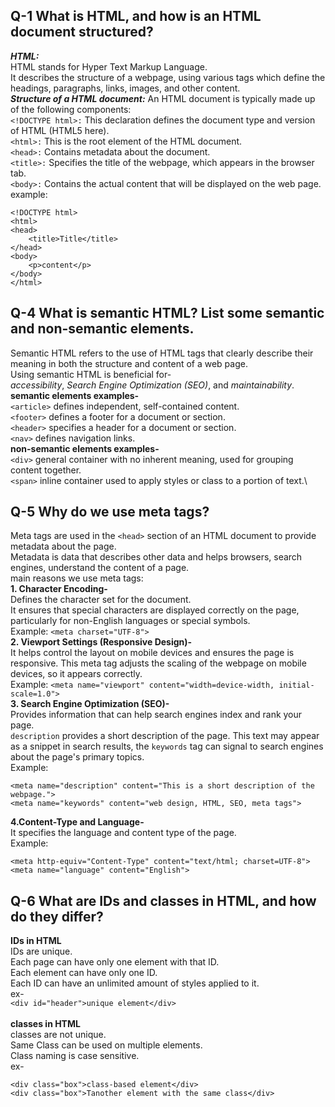 ## Q-1 What is HTML, and how is an HTML document structured?
  ***HTML:***\
HTML stands for Hyper Text Markup Language. \
It describes the structure of a webpage, using various tags which define the headings, paragraphs, links, images, and other content. \
***Structure of a HTML document:***
An HTML document is typically made up of the following components:\
`<!DOCTYPE html>:`
This declaration defines the document type and version of HTML (HTML5 here). \
`<html>:`
This is the root element of the HTML document.\
`<head>:`
Contains metadata about the document.\
`<title>:`
Specifies the title of the webpage, which appears in the browser tab.\
`<body>:`
Contains the actual content that will be displayed on the web page.\
example:

```
<!DOCTYPE html>
<html>
<head>
    <title>Title</title>
</head>
<body>
    <p>content</p>
</body>
</html>
```

## Q-4 What is semantic HTML? List some semantic and non-semantic elements.
Semantic HTML refers to the use of HTML tags that clearly describe their meaning in both the structure and content of a web page.\
Using semantic HTML is beneficial for- \
*accessibility*, *Search Engine Optimization (SEO)*, and *maintainability*.\
**semantic elements examples-**\
`<article>` 	defines independent, self-contained content.\
`<footer>` 	defines a footer for a document or section.\
`<header>` 	specifies a header for a document or section.\
`<nav>` 	defines navigation links.\
**non-semantic elements examples-**\
`<div>` 	general container with no inherent meaning, used for grouping content together.\
`<span>` 	inline container used to apply styles or class to a portion of text.\

## Q-5 Why do we use meta tags?
Meta tags are used in the `<head>` section of an HTML document to provide metadata about the page. \
Metadata is data that describes other data and helps browsers, search engines, understand the content of a page.\
main reasons we use meta tags:\
**1. Character Encoding-**\
Defines the character set for the document.\
It ensures that special characters are displayed correctly on the page, particularly for non-English languages or special symbols.\
Example:
`<meta charset="UTF-8">`\
**2. Viewport Settings (Responsive Design)-**\
It helps control the layout on mobile devices and ensures the page is responsive. This meta tag adjusts the scaling of the webpage on mobile devices, so it appears correctly.\
Example:
`<meta name="viewport" content="width=device-width, initial-scale=1.0">`\
**3. Search Engine Optimization (SEO)-**\
Provides information that can help search engines index and rank your page.\
`description` provides a short description of the page. This text may appear as a snippet in search results, the `keywords` tag can signal to search engines about the page's primary topics.\
Example:
```
<meta name="description" content="This is a short description of the webpage.">
<meta name="keywords" content="web design, HTML, SEO, meta tags">
```
**4.Content-Type and Language-**\
It specifies the language and content type of the page.\
Example:
```
<meta http-equiv="Content-Type" content="text/html; charset=UTF-8">
<meta name="language" content="English">
```
## Q-6 What are IDs and classes in HTML, and how do they differ?
**IDs in HTML**\
IDs are unique.\
Each page can have only one element with that ID.\
Each element can have only one ID.\
Each ID can have an unlimited amount of styles applied to it.\
ex- \
`<div id="header">unique element</div>`\
\
**classes in HTML**\
classes are not unique.\
Same Class can be used on multiple elements.\
Class naming is case sensitive.\
ex-
```
<div class="box">class-based element</div>
<div class="box">Tanother element with the same class</div>
```

